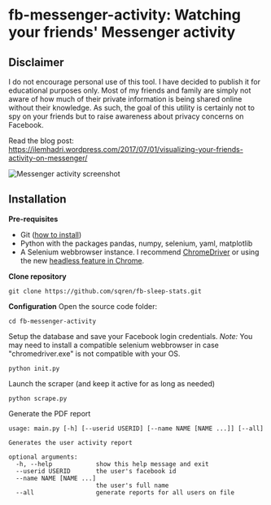 # fb-messenger-activity: Watching your friends' Messenger activity

## Disclaimer
I do not encourage personal use of this tool. I have decided to publish it for educational purposes only. Most of my friends and family are simply not aware of how much of their private information is being shared online without their knowledge. As such, the goal of this utility is certainly not to spy on your friends but to raise awareness about privacy concerns on Facebook.

Read the blog post:    https://ilemhadri.wordpress.com/2017/07/01/visualizing-your-friends-activity-on-messenger/

![Messenger activity screenshot](https://i0.wp.com/ilemhadri.files.wordpress.com/2017/07/log.png)

## Installation

**Pre-requisites**
- Git ([how to install](https://git-scm.com/book/en/v2/Getting-Started-Installing-Git))
- Python with the packages pandas, numpy, selenium, yaml, matplotlib
- A Selenium webbrowser instance. I recommend [ChromeDriver](https://sites.google.com/a/chromium.org/chromedriver/downloads) or using the new [headless feature in Chrome](https://intoli.com/blog/running-selenium-with-headless-chrome/).

**Clone repository**
```
git clone https://github.com/sqren/fb-sleep-stats.git
```

**Configuration**
Open the source code folder:
```
cd fb-messenger-activity
```

Setup the database and save your Facebook login credentials.
*Note:* You may need to install a compatible selenium webbrowser in case "chromedriver.exe" is not compatible with your OS.
```
python init.py
```

Launch the scraper (and keep it active for as long as needed)
```
python scrape.py
```

Generate the PDF report
```
usage: main.py [-h] [--userid USERID] [--name NAME [NAME ...]] [--all]

Generates the user activity report

optional arguments:
  -h, --help            show this help message and exit
  --userid USERID       the user's facebook id
  --name NAME [NAME ...]
                        the user's full name
  --all                 generate reports for all users on file
```

